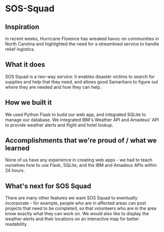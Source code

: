 # SOS-Squad
## Inspiration
In recent weeks, Hurricane Florence has wreaked havoc on communities in North Carolina and highlighted the need for a streamlined service to handle relief logistics. 

## What it does
SOS Squad is a two-way service: it enables disaster victims to search for supplies and help that they need, and allows good Samaritans to figure out where they are needed and how they can help. 

## How we built it
We used Python Flask to build our web app, and integrated SQLite to manage our database. We integrated IBM's Weather API and Amadeus' API to provide weather alerts and flight and hotel lookup. 

## Accomplishments that we're proud of / what we learned
None of us have any experience in creating web apps - we had to teach ourselves how to use Flask, SQLite, and the IBM and Amadeus APIs within 24 hours. 

## What's next for SOS Squad
There are many other features we want SOS Squad to eventually incorporate - for example, people who are in affected areas can post projects that need to be completed, so that volunteers who are in the area know exactly what they can work on. We would also like to display the weather alerts and their locations on an interactive map for better readability. 
